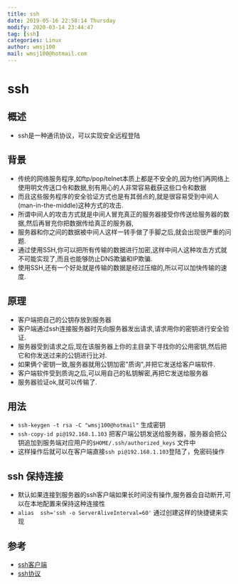 ```yaml
---
title: ssh
date: 2019-05-16 22:58:14 Thursday
modify: 2020-03-14 23:44:47 
tag: [ssh]
categories: Linux
author: wmsj100
mail: wmsj100@hotmail.com
---
```


# ssh

## 概述

- ssh是一种通讯协议，可以实现安全远程登陆

## 背景

- 传统的网络服务程序,如ftp/pop/telnet本质上都是不安全的,因为他们再网络上使用明文传送口令和数据,别有用心的人非常容易截获这些口令和数据
- 而且这些服务程序的安全验证方式也是有其弱点的,就是很容易受到中间人(man-in-the-middle)这种方式的攻击.
- 所谓中间人的攻击方式就是中间人冒充真正的服务器接受你传送给服务器的数据,然后再冒充你把数据传给真正的服务器,
- 服务器和你之间的数据被中间人这样一转手做了手脚之后,就会出现很严重的问题.
- 通过使用SSH,你可以把所有传输的数据进行加密,这样中间人这种攻击方式就不可能实现了,而且也能够防止DNS欺骗和IP欺骗.
- 使用SSH,还有一个好处就是传输的数据是经过压缩的,所以可以加快传输的速度.

## 原理

- 客户端把自己的公钥存放到服务器
- 客户端通过ssh连接服务器时先向服务器发出请求,请求用你的密钥进行安全验证.
- 服务器受到请求之后,现在该服务器上你的主目录下寻找你的公用密钥,然后把它和你发送过来的公钥进行比对.
- 如果俩个密钥一致,服务器就用公钥加密"质询",并把它发送给客户端软件.
- 客户端软件受到质询之后,可以用自己的私钥解密,再把它发送给服务器
- 服务器验证ok,就可以传输了.

## 用法

- `ssh-keygen -t rsa -C "wmsj100@hotmail"` 生成密钥
- `ssh-copy-id pi@192.168.1.103` 把客户端公钥发送给服务器，服务器会把公钥追加到服务端对应用户的`$HOME/.ssh/authorized_keys` 文件中
- 这样操作后就可以在客户端直接`ssh pi@192.168.1.103`登陆了，免密码操作

## ssh 保持连接

- 默认如果连接到服务器的ssh客户端如果长时间没有操作,服务器会自动断开,可以在本地配置来保持这种连接性
- `alias  ssh='ssh -o ServerAliveInterval=60'` 通过创建这样的快捷键来实现

## 参考

- [ssh客户端](https://blog.csdn.net/m0_37822234/article/details/82494556)
- [ssh协议](https://baike.baidu.com/item/ssh/10407)
